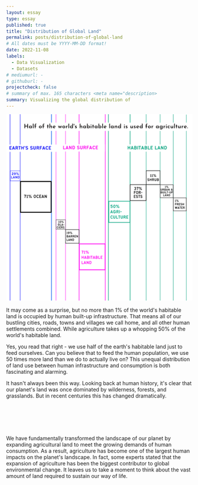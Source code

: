 ```yaml
---
layout: essay
type: essay
published: true
title: "Distribution of Global Land"
permalink: posts/distribution-of-global-land
# All dates must be YYYY-MM-DD format!
date: 2022-11-08
labels:
  - Data Visualization
  - Datasets
# mediumurl: -
# githuburl: -
projectcheck: false
# summary of max. 165 characters <meta name="description>
summary: Visualizing the global distribution of
---
```


<div style="max-width: 700px;"><img class="ui fluid image" src="/images/global-land.png"></div>

It may come as a surprise, but no more than 1% of the world's habitable land is occupied by human built-up infrastructure. That means all of our bustling cities, roads, towns and villages we call home, and all other human settlements combined. While agriculture takes up a whopping 50% of the world's habitable land.

Yes, you read that right - we use half of the earth's habitable land just to feed ourselves. Can you believe that to feed the human population, we use 50 times more land than we do to actually live on? This unequal distribution of land use between human infrastructure and consumption is both fascinating and alarming.

It hasn't always been this way. Looking back at human history, it's clear that our planet's land was once dominated by wilderness, forests, and grasslands. But in recent centuries this has changed dramatically.

<div style="margin-top: 8%; margin-bottom: 8%; max-width: 700px;"><script type="text/javascript" defer src="https://datawrapper.dwcdn.net/1xd1A/embed.js?v=4" charset="utf-8"></script><noscript><img src="https://datawrapper.dwcdn.net/1xd1A/full.png" alt="" /></noscript></div>

We have fundamentally transformed the landscape of our planet by expanding agricultural land to meet the growing demands of human consumption. As a result, agriculture has become one of the largest human impacts on the planet's landscape. In fact, some experts stated that the expansion of agriculture has been the biggest contributor to global environmental change. It leaves us to take a moment to think about the vast amount of land required to sustain our way of life.
